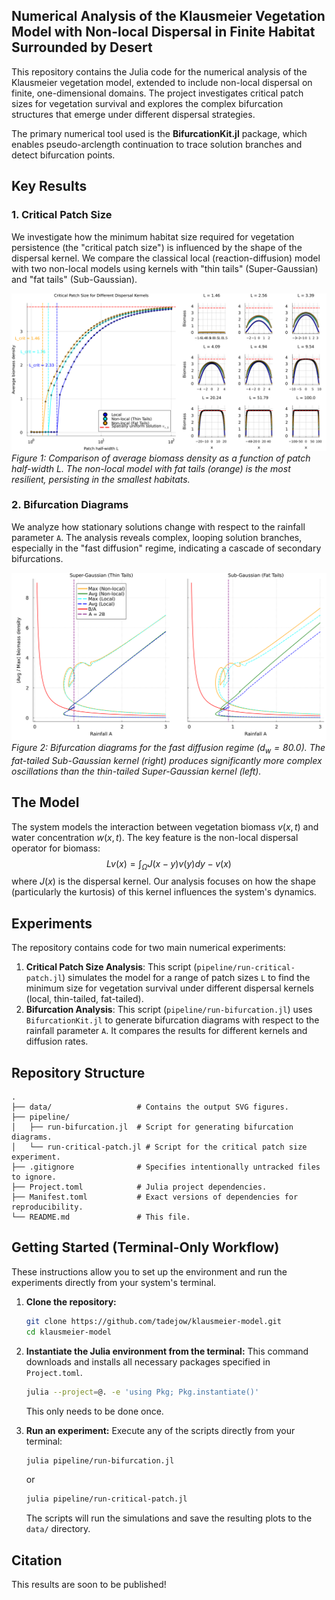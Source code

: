 ## Numerical Analysis of the Klausmeier Vegetation Model with Non-local Dispersal in Finite Habitat Surrounded by Desert

This repository contains the Julia code for the numerical analysis of the Klausmeier vegetation model, extended to include non-local dispersal on finite, one-dimensional domains. The project investigates critical patch sizes for vegetation survival and explores the complex bifurcation structures that emerge under different dispersal strategies.

The primary numerical tool used is the **BifurcationKit.jl** package, which enables pseudo-arclength continuation to trace solution branches and detect bifurcation points.

## Key Results

### 1. Critical Patch Size

We investigate how the minimum habitat size required for vegetation persistence (the "critical patch size") is influenced by the shape of the dispersal kernel. We compare the classical local (reaction-diffusion) model with two non-local models using kernels with "thin tails" (Super-Gaussian) and "fat tails" (Sub-Gaussian).

![Critical Patch Size Plot](data/critical_patch_size_dv2_dw01.svg)
*Figure 1: Comparison of average biomass density as a function of patch half-width L. The non-local model with fat tails (orange) is the most resilient, persisting in the smallest habitats.*

### 2. Bifurcation Diagrams

We analyze how stationary solutions change with respect to the rainfall parameter `A`. The analysis reveals complex, looping solution branches, especially in the "fast diffusion" regime, indicating a cascade of secondary bifurcations.

![Bifurcation Diagrams](data/bifurcation_diagram_dv2_dw80.svg)
*Figure 2: Bifurcation diagrams for the fast diffusion regime ($d_w = 80.0$). The fat-tailed Sub-Gaussian kernel (right) produces significantly more complex oscillations than the thin-tailed Super-Gaussian kernel (left).*

## The Model

The system models the interaction between vegetation biomass $v(x,t)$ and water concentration $w(x,t)$. The key feature is the non-local dispersal operator for biomass:
$$
Lv(x) = \int_{\Omega} J(x-y)v(y)dy - v(x)
$$
where $J(x)$ is the dispersal kernel. Our analysis focuses on how the shape (particularly the kurtosis) of this kernel influences the system's dynamics.

## Experiments

The repository contains code for two main numerical experiments:

1.  **Critical Patch Size Analysis**: This script (`pipeline/run-critical-patch.jl`) simulates the model for a range of patch sizes `L` to find the minimum size for vegetation survival under different dispersal kernels (local, thin-tailed, fat-tailed).
2.  **Bifurcation Analysis**: This script (`pipeline/run-bifurcation.jl`) uses `BifurcationKit.jl` to generate bifurcation diagrams with respect to the rainfall parameter `A`. It compares the results for different kernels and diffusion rates.

## Repository Structure

```
.
├── data/                   # Contains the output SVG figures.
├── pipeline/
│   ├── run-bifurcation.jl  # Script for generating bifurcation diagrams.
│   └── run-critical-patch.jl # Script for the critical patch size experiment.
├── .gitignore              # Specifies intentionally untracked files to ignore.
├── Project.toml            # Julia project dependencies.
├── Manifest.toml           # Exact versions of dependencies for reproducibility.
└── README.md               # This file.
```

## Getting Started (Terminal-Only Workflow)

These instructions allow you to set up the environment and run the experiments directly from your system's terminal.

1.  **Clone the repository:**
    ```bash
    git clone https://github.com/tadejow/klausmeier-model.git
    cd klausmeier-model
    ```

2.  **Instantiate the Julia environment from the terminal:**
    This command downloads and installs all necessary packages specified in `Project.toml`.
    ```bash
    julia --project=@. -e 'using Pkg; Pkg.instantiate()'
    ```
    This only needs to be done once.

3.  **Run an experiment:**
    Execute any of the scripts directly from your terminal:
    ```bash
    julia pipeline/run-bifurcation.jl
    ```
    or
    ```bash
    julia pipeline/run-critical-patch.jl
    ```
    The scripts will run the simulations and save the resulting plots to the `data/` directory.

## Citation

This results are soon to be published!

